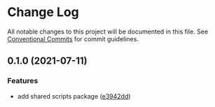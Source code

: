 # Change Log

All notable changes to this project will be documented in this file.
See [Conventional Commits](https://conventionalcommits.org) for commit guidelines.

## 0.1.0 (2021-07-11)


### Features

* add shared scripts package ([e3942dd](https://github.com/magicspon/nextjs-craftcms-mono/commit/e3942dd995d83e60d418763426c0ccd0ad762d45))
